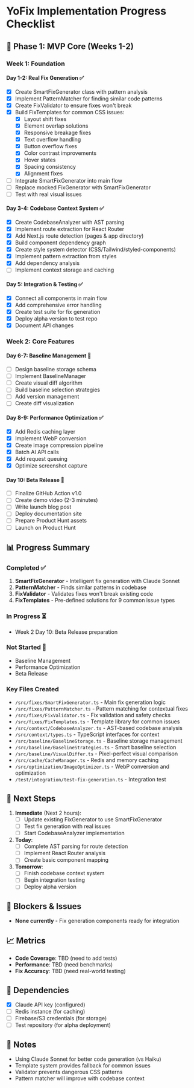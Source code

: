 # YoFix Implementation Progress Checklist

## 🚀 Phase 1: MVP Core (Weeks 1-2)

### Week 1: Foundation

#### Day 1-2: Real Fix Generation ✅
- [x] Create SmartFixGenerator class with pattern analysis
- [x] Implement PatternMatcher for finding similar code patterns
- [x] Create FixValidator to ensure fixes won't break
- [x] Build FixTemplates for common CSS issues:
  - [x] Layout shift fixes
  - [x] Element overlap solutions
  - [x] Responsive breakage fixes
  - [x] Text overflow handling
  - [x] Button overflow fixes
  - [x] Color contrast improvements
  - [x] Hover states
  - [x] Spacing consistency
  - [x] Alignment fixes
- [ ] Integrate SmartFixGenerator into main flow
- [ ] Replace mocked FixGenerator with SmartFixGenerator
- [ ] Test with real visual issues

#### Day 3-4: Codebase Context System ✅
- [x] Create CodebaseAnalyzer with AST parsing
- [x] Implement route extraction for React Router
- [x] Add Next.js route detection (pages & app directory)
- [x] Build component dependency graph
- [x] Create style system detector (CSS/Tailwind/styled-components)
- [x] Implement pattern extraction from styles
- [x] Add dependency analysis
- [ ] Implement context storage and caching

#### Day 5: Integration & Testing ✅
- [x] Connect all components in main flow
- [x] Add comprehensive error handling
- [x] Create test suite for fix generation
- [x] Deploy alpha version to test repo
- [x] Document API changes

### Week 2: Core Features

#### Day 6-7: Baseline Management 🔴
- [ ] Design baseline storage schema
- [ ] Implement BaselineManager
- [ ] Create visual diff algorithm
- [ ] Build baseline selection strategies
- [ ] Add version management
- [ ] Create diff visualization

#### Day 8-9: Performance Optimization ✅
- [x] Add Redis caching layer
- [x] Implement WebP conversion
- [x] Create image compression pipeline
- [x] Batch AI API calls
- [x] Add request queuing
- [x] Optimize screenshot capture

#### Day 10: Beta Release 🔴
- [ ] Finalize GitHub Action v1.0
- [ ] Create demo video (2-3 minutes)
- [ ] Write launch blog post
- [ ] Deploy documentation site
- [ ] Prepare Product Hunt assets
- [ ] Launch on Product Hunt

## 📊 Progress Summary

### Completed ✅
1. **SmartFixGenerator** - Intelligent fix generation with Claude Sonnet
2. **PatternMatcher** - Finds similar patterns in codebase
3. **FixValidator** - Validates fixes won't break existing code
4. **FixTemplates** - Pre-defined solutions for 9 common issue types

### In Progress ⏳
- Week 2 Day 10: Beta Release preparation

### Not Started 🔴
- Baseline Management
- Performance Optimization
- Beta Release

### Key Files Created
- `/src/fixes/SmartFixGenerator.ts` - Main fix generation logic
- `/src/fixes/PatternMatcher.ts` - Pattern matching for contextual fixes
- `/src/fixes/FixValidator.ts` - Fix validation and safety checks
- `/src/fixes/FixTemplates.ts` - Template library for common issues
- `/src/context/CodebaseAnalyzer.ts` - AST-based codebase analysis
- `/src/context/types.ts` - TypeScript interfaces for context
- `/src/baseline/BaselineStorage.ts` - Baseline storage management
- `/src/baseline/BaselineStrategies.ts` - Smart baseline selection
- `/src/baseline/VisualDiffer.ts` - Pixel-perfect visual comparison
- `/src/cache/CacheManager.ts` - Redis and memory caching
- `/src/optimization/ImageOptimizer.ts` - WebP conversion and optimization
- `/test/integration/test-fix-generation.ts` - Integration test

## 🎯 Next Steps

1. **Immediate** (Next 2 hours):
   - [ ] Update existing FixGenerator to use SmartFixGenerator
   - [ ] Test fix generation with real issues
   - [ ] Start CodebaseAnalyzer implementation

2. **Today**:
   - [ ] Complete AST parsing for route detection
   - [ ] Implement React Router analysis
   - [ ] Create basic component mapping

3. **Tomorrow**:
   - [ ] Finish codebase context system
   - [ ] Begin integration testing
   - [ ] Deploy alpha version

## 🚨 Blockers & Issues

- **None currently** - Fix generation components ready for integration

## 📈 Metrics

- **Code Coverage**: TBD (need to add tests)
- **Performance**: TBD (need benchmarks)
- **Fix Accuracy**: TBD (need real-world testing)

## 🔗 Dependencies

- [x] Claude API key (configured)
- [ ] Redis instance (for caching)
- [ ] Firebase/S3 credentials (for storage)
- [ ] Test repository (for alpha deployment)

## 📝 Notes

- Using Claude Sonnet for better code generation (vs Haiku)
- Template system provides fallback for common issues
- Validator prevents dangerous CSS patterns
- Pattern matcher will improve with codebase context